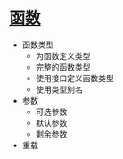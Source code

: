 # [函数](../src/example/function.ts)
- 函数类型
    - 为函数定义类型
    - 完整的函数类型
    - 使用接口定义函数类型
    - 使用类型别名
- 参数
    - 可选参数
    - 默认参数
    - 剩余参数
- 重载
